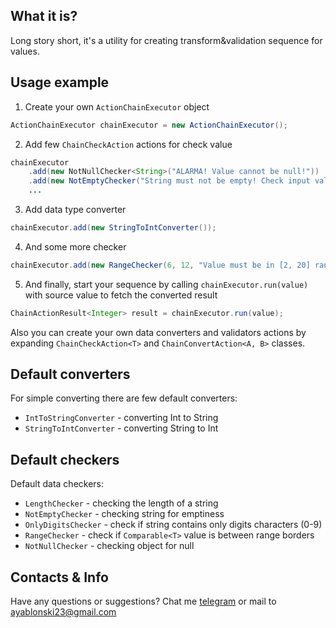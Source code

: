 ## What it is?
Long story short, it's a utility for creating transform&validation sequence for values.
  
## Usage example
1. Create your own `ActionChainExecutor` object
```java
ActionChainExecutor chainExecutor = new ActionChainExecutor();
```
2. Add few `ChainCheckAction` actions for check value
```java
chainExecutor
	.add(new NotNullChecker<String>("ALARMA! Value cannot be null!"))
	.add(new NotEmptyChecker("String must not be empty! Check input value."))
	...
```
3. Add data type converter
```java
chainExecutor.add(new StringToIntConverter());
```
4.  And some more checker
```java
chainExecutor.add(new RangeChecker(6, 12, "Value must be in [2, 20] range"));
```
5. And finally, start your sequence by calling `chainExecutor.run(value)` with source value to fetch the converted result
```java
ChainActionResult<Integer> result = chainExecutor.run(value); 
```
Also you can create your own data converters and validators actions by expanding `ChainCheckAction<T>` and `ChainConvertAction<A, B>` classes.
  
## Default converters
For simple converting there are few default converters:
* `IntToStringConverter` - converting Int to String
* `StringToIntConverter` - converting String to Int 

## Default checkers
Default data checkers:
* `LengthChecker` - checking the length of a string
* `NotEmptyChecker` - checking string for emptiness
* `OnlyDigitsChecker` - check if string contains only digits characters (0-9)
* `RangeChecker` - check if `Comparable<T>` value is between range borders
* `NotNullChecker` - checking object for null

## Contacts & Info
Have any questions or suggestions? Chat me [telegram](https://t.me/wiski_w) or mail to ayablonski23@gmail.com